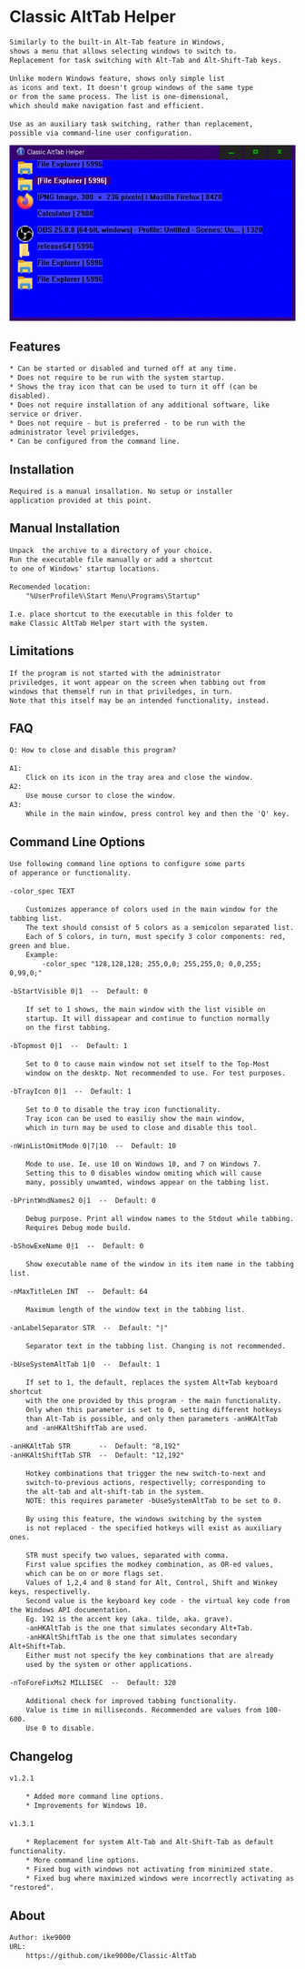 ﻿
Classic AltTab Helper
===================================

	Similarly to the built-in Alt-Tab feature in Windows,
	shows a menu that allows selecting windows to switch to.
	Replacement for task switching with Alt-Tab and Alt-Shift-Tab keys.

	Unlike modern Windows feature, shows only simple list
	as icons and text. It doesn't group windows of the same type
	or from the same process. The list is one-dimensional,
	which should make navigation fast and efficient.

	Use as an auxiliary task switching, rather than replacement,
	possible via command-line user configuration.


![preview_a](assets/preview_anim_01_outpv_7s.gif "preview_a")


Features
-----------------------

	* Can be started or disabled and turned off at any time.
	* Does not require to be run with the system startup.
	* Shows the tray icon that can be used to turn it off (can be disabled).
	* Does not require installation of any additional software, like service or driver.
	* Does not require - but is preferred - to be run with the administrator level priviledges,
	* Can be configured from the command line.


Installation
------------------------

	Required is a manual insallation. No setup or installer
	application provided at this point.


Manual Installation
------------------------

	Unpack  the archive to a directory of your choice.
	Run the executable file manually or add a shortcut
	to one of Windows' startup locations.

	Recomended location:
		"%UserProfile%\Start Menu\Programs\Startup"

	I.e. place shortcut to the executable in this folder to
	make Classic AltTab Helper start with the system.


Limitations
-----------------------

	If the program is not started with the administrator
	priviledges, it wont appear on the screen when tabbing out from
	windows that themself run in that priviledges, in turn.
	Note that this itself may be an intended functionality, instead.


FAQ
------------

	Q: How to close and disable this program?

	A1:
		Click on its icon in the tray area and close the window.
  	A2:
		Use mouse cursor to close the window.
	A3:
		While in the main window, press control key and then the 'Q' key.


Command Line Options
-------------------------

	Use following command line options to configure some parts
	of apperance or functionality.

	-color_spec TEXT

		Customizes apperance of colors used in the main window for the tabbing list.
		The text should consist of 5 colors as a semicolon separated list.
		Each of 5 colors, in turn, must specify 3 color components: red, green and blue.
		Example:
			-color_spec "128,128,128; 255,0,0; 255,255,0; 0,0,255; 0,99,0;"

	-bStartVisible 0|1  --  Default: 0

		If set to 1 shows, the main window with the list visible on
		startup. It will dissapear and continue to function normally
		on the first tabbing.

	-bTopmost 0|1  --  Default: 1

		Set to 0 to cause main window not set itself to the Top-Most
		window on the desktp. Not recommended to use. For test purposes.

	-bTrayIcon 0|1  --  Default: 1

		Set to 0 to disable the tray icon functionality.
		Tray icon can be used to easiliy show the main window,
		which in turn may be used to close and disable this tool.

	-nWinListOmitMode 0|7|10  --  Default: 10

		Mode to use. Ie. use 10 on Windows 10, and 7 on Windows 7.
		Setting this to 0 disables window omiting which will cause
		many, possibly unwamted, windows appear on the tabbing list.

	-bPrintWndNames2 0|1  --  Default: 0

		Debug purpose. Print all window names to the Stdout while tabbing.
		Requires Debug mode build.

	-bShowExeName 0|1  --  Default: 0

		Show executable name of the window in its item name in the tabbing list.

	-nMaxTitleLen INT  --  Default: 64

		Maximum length of the window text in the tabbing list.

	-anLabelSeparator STR  --  Default: "|"

		Separator text in the tabbing list. Changing is not recommended.

	-bUseSystemAltTab 1|0  --  Default: 1

		If set to 1, the default, replaces the system Alt+Tab keyboard shortcut
		with the one provided by this program - the main functionality.
		Only when this parameter is set to 0, setting different hotkeys
		than Alt-Tab is possible, and only then parameters -anHKAltTab
		and -anHKAltShiftTab are used.

	-anHKAltTab STR       --  Default: "8,192"
	-anHKAltShiftTab STR  --  Default: "12,192"

		Hotkey combinations that trigger the new switch-to-next and
		switch-to-previous actions, respectivelly; corresponding to
		the alt-tab and alt-shift-tab in the system.
		NOTE: this requires parameter -bUseSystemAltTab to be set to 0.

		By using this feature, the windows switching by the system
		is not replaced - the specified hotkeys will exist as auxiliary ones.

		STR must specify two values, separated with comma.
		First value spcifies the modkey combination, as OR-ed values,
		which can be on or more flags set.
		Values of 1,2,4 and 8 stand for Alt, Control, Shift and Winkey keys, respectivelly.
		Second value is the keyboard key code - the virtual key code from the Windows API documentation.
		Eg. 192 is the accent key (aka. tilde, aka. grave).
		-anHKAltTab is the one that simulates secondary Alt+Tab.
		-anHKAltShiftTab is the one that simulates secondary Alt+Shift+Tab.
		Either must not specify the key combinations that are already
		used by the system or other applications.

	-nToForeFixMs2 MILLISEC  --  Default: 320

		Additional check for improved tabbing functionality.
		Value is time in milliseconds. Recommended are values from 100-600.
		Use 0 to disable.


Changelog
------------------

	v1.2.1

		* Added more command line options.
		* Improvements for Windows 10.

	v1.3.1

		* Replacement for system Alt-Tab and Alt-Shift-Tab as default functionality.
		* More command line options.
		* Fixed bug with windows not activating from minimized state.
		* Fixed bug where maximized windows were incorrectly activating as "restored".


About
-----------------
	Author: ike9000
	URL:
		https://github.com/ike9000e/Classic-AltTab
